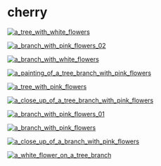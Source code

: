 # cherry

<a href="a_tree_with_white_flowers.jpg"><img alt="a_tree_with_white_flowers" src="a_tree_with_white_flowers.jpg"></a>

<a href="a_branch_with_pink_flowers_02.jpg"><img alt="a_branch_with_pink_flowers_02" src="a_branch_with_pink_flowers_02.jpg"></a>

<a href="a_branch_with_white_flowers.png"><img alt="a_branch_with_white_flowers" src="a_branch_with_white_flowers.png"></a>

<a href="a_painting_of_a_tree_branch_with_pink_flowers.png"><img alt="a_painting_of_a_tree_branch_with_pink_flowers" src="a_painting_of_a_tree_branch_with_pink_flowers.png"></a>

<a href="a_tree_with_pink_flowers.jpg"><img alt="a_tree_with_pink_flowers" src="a_tree_with_pink_flowers.jpg"></a>

<a href="a_close_up_of_a_tree_branch_with_pink_flowers.jpg"><img alt="a_close_up_of_a_tree_branch_with_pink_flowers" src="a_close_up_of_a_tree_branch_with_pink_flowers.jpg"></a>

<a href="a_branch_with_pink_flowers_01.jpg"><img alt="a_branch_with_pink_flowers_01" src="a_branch_with_pink_flowers_01.jpg"></a>

<a href="a_branch_with_pink_flowers.jpg"><img alt="a_branch_with_pink_flowers" src="a_branch_with_pink_flowers.jpg"></a>

<a href="a_close_up_of_a_branch_with_pink_flowers.jpg"><img alt="a_close_up_of_a_branch_with_pink_flowers" src="a_close_up_of_a_branch_with_pink_flowers.jpg"></a>

<a href="a_white_flower_on_a_tree_branch.jpg"><img alt="a_white_flower_on_a_tree_branch" src="a_white_flower_on_a_tree_branch.jpg"></a>

